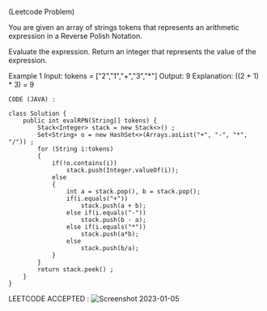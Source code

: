 (Leetcode Problem)

You are given an array of strings tokens that represents an arithmetic expression in a Reverse Polish Notation.

Evaluate the expression. Return an integer that represents the value of the expression.

Example 1
Input: tokens = ["2","1","+","3","*"]
Output: 9
Explanation: ((2 + 1) * 3) = 9

```
CODE (JAVA) :

class Solution {
    public int evalRPN(String[] tokens) {
        Stack<Integer> stack = new Stack<>() ;
        Set<String> o = new HashSet<>(Arrays.asList("+", "-", "*", "/")) ;
        for (String i:tokens) 
        {
            if(!o.contains(i)) 
                stack.push(Integer.valueOf(i));
            else 
            {
                int a = stack.pop(), b = stack.pop();
                if(i.equals("+")) 
                    stack.push(a + b);
                else if(i.equals("-")) 
                    stack.push(b - a);
                else if(i.equals("*")) 
                    stack.push(a*b);
                else 
                    stack.push(b/a);
            }
        }
        return stack.peek() ;
    }
}
```
LEETCODE ACCEPTED :
![Screenshot 2023-01-05 ](https://user-images.githubusercontent.com/73281015/210766827-24ad614f-e944-4d14-a05c-1eebe5ad1565.png)

